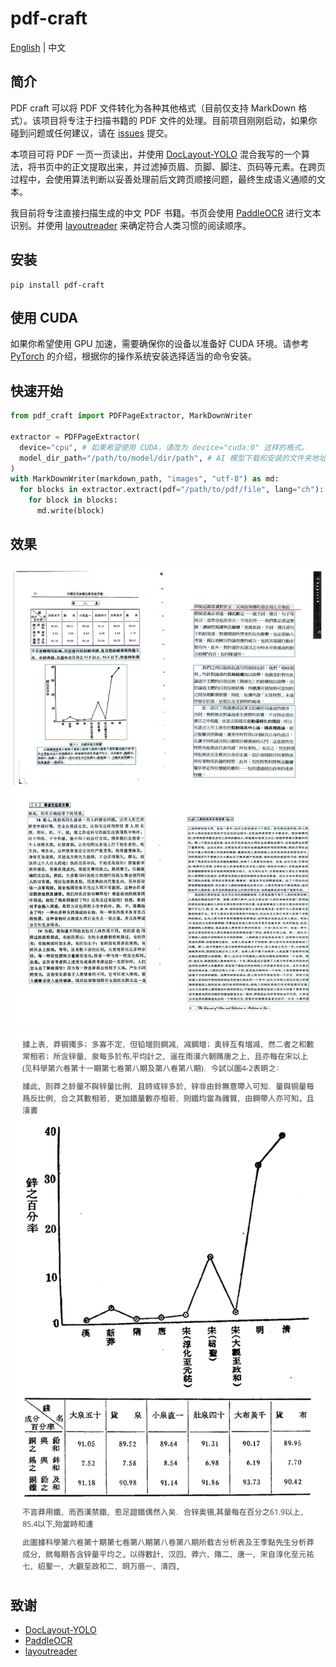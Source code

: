 # pdf-craft

[English](./README.md) | 中文

## 简介

PDF craft 可以将 PDF 文件转化为各种其他格式（目前仅支持 MarkDown 格式）。该项目将专注于扫描书籍的 PDF 文件的处理。目前项目刚刚启动，如果你碰到问题或任何建议，请在 [issues](https://github.com/oomol-lab/pdf-craft/issues) 提交。

本项目可将 PDF 一页一页读出，并使用 [DocLayout-YOLO](https://github.com/opendatalab/DocLayout-YOLO) 混合我写的一个算法，将书页中的正文提取出来，并过滤掉页眉、页脚、脚注、页码等元素。在跨页过程中，会使用算法判断以妥善处理前后文跨页顺接问题，最终生成语义通顺的文本。

我目前将专注直接扫描生成的中文 PDF 书籍。书页会使用 [PaddleOCR](https://github.com/PaddlePaddle/PaddleOCR) 进行文本识别。并使用 [layoutreader](https://github.com/ppaanngggg/layoutreader) 来确定符合人类习惯的阅读顺序。

## 安装

```shell
pip install pdf-craft
```

## 使用 CUDA

如果你希望使用 GPU 加速，需要确保你的设备以准备好 CUDA 环境。请参考 [PyTorch](https://pytorch.org/get-started/locally/) 的介绍，根据你的操作系统安装选择适当的命令安装。

## 快速开始

```python
from pdf_craft import PDFPageExtractor, MarkDownWriter

extractor = PDFPageExtractor(
  device="cpu", # 如果希望使用 CUDA，请改为 device="cuda:0" 这样的格式。
  model_dir_path="/path/to/model/dir/path", # AI 模型下载和安装的文件夹地址
)
with MarkDownWriter(markdown_path, "images", "utf-8") as md:
  for blocks in extractor.extract(pdf="/path/to/pdf/file", lang="ch"):
    for block in blocks:
      md.write(block)
```

## 效果

![扫描页标注效果](./docs/images/pages.png)
![转化为 Markdown 后的效果](./docs/images/markdown.png)

## 致谢

- [DocLayout-YOLO](https://github.com/opendatalab/DocLayout-YOLO)
- [PaddleOCR](https://github.com/PaddlePaddle/PaddleOCR)
- [layoutreader](https://github.com/ppaanngggg/layoutreader)
